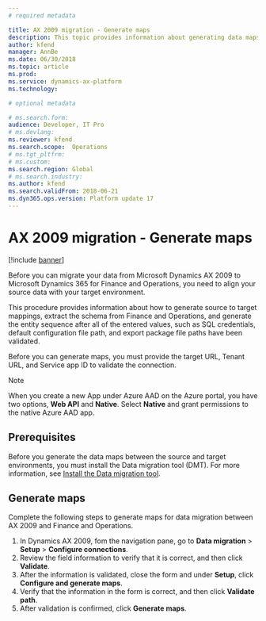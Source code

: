 ```yaml
---
# required metadata

title: AX 2009 migration - Generate maps 
description: This topic provides information about generating data maps to migrate data from Dynamics AX 2009 to Finance and Operations.
author: kfend
manager: AnnBe
ms.date: 06/30/2018
ms.topic: article
ms.prod: 
ms.service: dynamics-ax-platform
ms.technology: 

# optional metadata

# ms.search.form:  
audience: Developer, IT Pro
# ms.devlang: 
ms.reviewer: kfend
ms.search.scope:  Operations
# ms.tgt_pltfrm: 
# ms.custom: 
ms.search.region: Global
# ms.search.industry:
ms.author: kfend
ms.search.validFrom: 2018-06-21
ms.dyn365.ops.version: Platform update 17
---
```


# AX 2009 migration - Generate maps

[!include [banner](../includes/banner.md)]

Before you can migrate your data from Microsoft Dynamics AX 2009 to Microsoft Dynamics 365 for Finance and Operations, you need to align your source data with your target environment. 

This procedure provides information about how to generate source to target mappings, extract the schema from Finance and Operations, and generate the entity sequence after all of the entered values, such as SQL credentials, default configuration file path, and export package file paths have been validated.

Before you can generate maps, you must provide the target URL, Tenant URL, and Service app ID to validate the connection. 

   > [!NOTE]
   > When you create a new App under Azure AAD on the Azure portal, you have two options, **Web API** and **Native**. Select **Native** and grant permissions to the native Azure AAD app.

## Prerequisites
Before you generate the data maps between the source and target environments, you must install the Data migration tool (DMT). For more information, see [Install the Data migration tool]().

## Generate maps
Complete the following steps to generate maps for data migration between AX 2009 and Finance and Operations. 
1. In Dynamics AX 2009, fom the navigation pane, go to **Data migration** > **Setup** > **Configure connections**.
2. Review the field information to verify that it is correct, and then click **Validate**.
3. After the information is validated, close the form and under **Setup**, click **Configure and generate maps**.
4. Verify that the information in the form is correct, and then click **Validate path**.
5. After validation is confirmed, click **Generate maps**.
